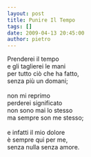 ```yaml
---
layout: post
title: Punire Il Tempo
tags: []
date: 2009-04-13 20:45:00
author: pietro
---
```

Prenderei il tempo<br/>e gli taglierei le mani<br/>per tutto ciò che ha fatto,<br/>senza più un domani;<br/><br/>non mi reprimo<br/>perderei significato<br/>non sono mai lo stesso<br/>ma sempre son me stesso;<br/><br/>e infatti il mio dolore<br/>è sempre qui per me,<br/>senza nulla senza amore.
